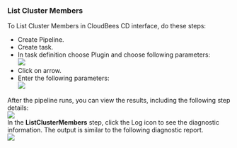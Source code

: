 
### List Cluster Members

To List Cluster Members in CloudBees CD interface, do these steps:

 * Create Pipeline.
 * Create task.
 * In task definition choose Plugin and choose following parameters:
   <br /><img src="../../plugins/EC-WebSphere/images/ListClusterMembers/PipelinePicker.png" />
 * Click on arrow.
 * Enter the following parameters:
   <br /><img src="../../plugins/EC-WebSphere/images/ListClusterMembers/PipelineConfig.png" />

After the pipeline runs, you can view the results, including the following step details:
<br /><img src="../../plugins/EC-WebSphere/images/ListClusterMembers/PipelineResult.png" />
<br />In the <b>ListClusterMembers</b> step, click the Log icon to see the diagnostic information. The output is similar to the following diagnostic report.
<br /><img src="../../plugins/EC-WebSphere/images/ListClusterMembers/PipelineLog.png" />
